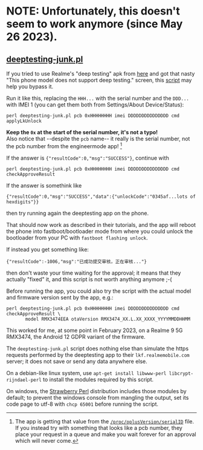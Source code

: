 # NOTE: Unfortunately, this doesn't seem to work anymore (since May 26 2023).

## [deeptesting-junk.pl](deeptesting-junk.pl)

If you tried to use Realme's "deep testing" apk from [here](https://c.realme.com/in/post-details/1591008567903752192)
and got that nasty "This phone model does not support deep testing." screen,
this [script](deeptesting-junk.pl) may help you bypass it.

Run it like this, replacing the `HHH...` with the serial number and the `DDD...`
with IMEI 1 (you can get them both from Settings/About Device/Status):
```
perl deeptesting-junk.pl pcb 0xHHHHHHHH imei DDDDDDDDDDDDDDD cmd applyLkUnlock
```
**Keep the `0x` at the start of the serial number, it's not a typo!**\
Also notice that --despite the `pcb` name-- it really is the serial number, not the
pcb number from the engineermode app! [^1]

If the answer is `{"resultCode":0,"msg":"SUCCESS"}`, continue with
```
perl deeptesting-junk.pl pcb 0xHHHHHHHH imei DDDDDDDDDDDDDDD cmd checkApproveResult
```
If the answer is somethink like
```
{"resultCode":0,"msg":"SUCCESS","data":{"unlockCode":"0345af...lots of hexdigits"}}
```
then try running again the deeptesting app on the phone.

That should now work as described in their tutorials, and the app will reboot the phone
into fastboot/bootloader mode from where you could unlock the bootloader from
your PC with `fastboot flashing unlock`.

If instead you get something like:
```
{"resultCode":-1006,"msg":"已成功提交审核，正在审核..."}
```
then don't waste your time waiting for the approval; it means that they actually
"fixed" it, and this script is not worth anything anymore ;-(

Before running the app, you could also try the script with the actual model and
firmware version sent by the app, e.g.:
```
perl deeptesting-junk.pl pcb 0xHHHHHHHH imei DDDDDDDDDDDDDDD cmd checkApproveResult \
       model RMX3474EEA otaVersion RMX3474_XX.L.XX_XXXX_YYYYMMDDHHMM
```

This worked for me, at some point in February 2023, on a Realme 9 5G RMX3474, the
Android 12 GDPR variant of the firmware.

The `deeptesting-junk.pl` script does nothing else than simulate the https requests
performed by the deeptesting app to their `lkf.realmemobile.com` server; it does not
save or send any data anywhere else.

On a debian-like linux system, use `apt-get install libwww-perl libcrypt-rijndael-perl`
to install the modules required by this script.

On windows, the [Strawberry Perl](https://strawberryperl.com/) distribution includes
those modules by default; to prevent the windows console from mangling the output, set
its code page to utf-8 with `chcp 65001` before running the script.

[^1]: The app is getting that value from the [`/proc/oplusVersion/serialID`][serial_id] file.
If you instead try with something that looks like a pcb number, they place your request in
a queue and make you wait forever for an approval which will never come.

[serial_id]: https://github.com/realme-kernel-opensource/realme_9pro-5G_9-5G_V25_Q5-AndroidT-vendor-source/blob/9b580d19cd823d93177691661bba365faba23096/vendor/oplus/kernel/system/oplus_project/qcom/oplus_project.c#L362
